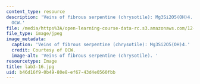 ```yaml
---
content_type: resource
description: 'Veins of fibrous serpentine (chrysotile): Mg3Si2O5(OH)4. Courtesy of
  OCW.'
file: /media/https%3A/open-learning-course-data-rc.s3.amazonaws.com/12-108-structure-of-earth-materials-fall-2004/b46d16f90b4980e8ef6743d4e0560fbb_lab3-16.jpg
file_type: image/jpeg
image_metadata:
  caption: 'Veins of fibrous serpentine (chrysotile): Mg3Si2O5(OH)4.'
  credit: Courtesy of OCW.
  image-alt: 'Veins of fibrous serpentine (chrysotile). '
resourcetype: Image
title: lab3-16.jpg
uid: b46d16f9-0b49-80e8-ef67-43d4e0560fbb
---
```

